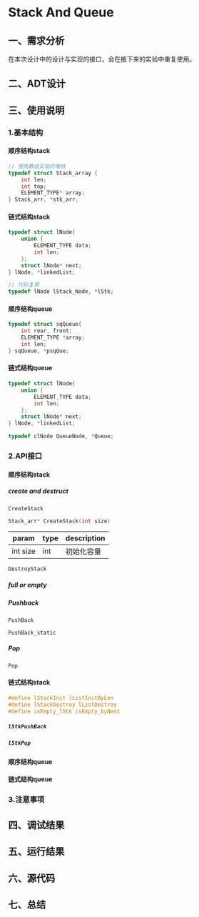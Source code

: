 # Stack And Queue

## 一、需求分析

在本次设计中的设计与实现的接口，会在接下来的实验中重复使用。

## 二、ADT设计

## 三、使用说明

### 1.基本结构

#### 顺序结构stack

```c
// 使用数组实现的堆栈
typedef struct Stack_array {
    int len;
    int top;
    ELEMENT_TYPE* array;
} Stack_arr, *stk_arr;
```



#### 链式结构stack

```c
typedef struct lNode{
    union {
        ELEMENT_TYPE data;
        int len;
    };
    struct lNode* next;
} lNode, *linkedList;

// 代码复用
typedef lNode lStack_Node, *lStk;
```



#### 顺序结构queue

```c
typedef struct sqQueue{
    int rear, front;
    ELEMENT_TYPE *array;
    int len;
} sqQueue, *psqQue;
```



#### 链式结构queue

```c
typedef struct lNode{
    union {
        ELEMENT_TYPE data;
        int len;
    };
    struct lNode* next;
} lNode, *linkedList;

typedef clNode QueueNode, *Queue;
```



### 2.API接口

#### 顺序结构stack

##### create and destruct

`CreateStack`

```c
Stack_arr* CreateStack(int size)
```

| param    | type | description |
| -------- | ---- | ----------- |
| int size | int  | 初始化容量  |

`DestroyStack`

##### full or empty

##### Pushback

`PushBack`

`PushBack_static`

##### Pop

`Pop`

#### 链式结构stack

```c
#define lStackInit lListInitByLen
#define lStackDestroy lListDestroy
#define isEmpty_lStk isEmpty_byNext
```

##### `lStkPushBack`

##### `lStkPop`

#### 顺序结构queue

#### 链式结构queue

### 3.注意事项

## 四、调试结果

## 五、运行结果

## 六、源代码

## 七、总结

